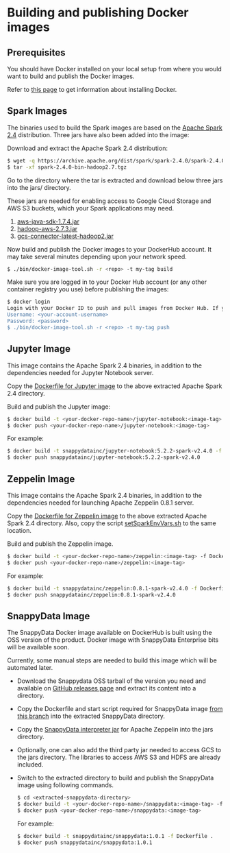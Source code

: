 
# Building and publishing Docker images

## Prerequisites

You should have Docker installed on your local setup from where you would want to build and publish the Docker images.

Refer to [this page](https://docs.docker.com/install) to get information about installing Docker.

## Spark Images

The binaries used to build the Spark images are based on the [Apache Spark 2.4](https://github.com/apache-spark-on-k8s/spark) distribution.
Three jars have also been added into the image:

Download and extract the Apache Spark 2.4 distribution:

```bash
$ wget -q https://archive.apache.org/dist/spark/spark-2.4.0/spark-2.4.0-bin-hadoop2.7.tgz
$ tar -xf spark-2.4.0-bin-hadoop2.7.tgz
```

Go to the directory where the tar is extracted and download below three jars into the jars/ directory.

These jars are needed for enabling access to Google Cloud Storage and AWS S3 buckets, which your Spark applications may need.

1. [aws-java-sdk-1.7.4.jar](http://central.maven.org/maven2/com/amazonaws/aws-java-sdk/1.7.4/aws-java-sdk-1.7.4.jar)
2. [hadoop-aws-2.7.3.jar](http://central.maven.org/maven2/org/apache/hadoop/hadoop-aws/2.7.3/hadoop-aws-2.7.3.jar)
3. [gcs-connector-latest-hadoop2.jar](https://storage.googleapis.com/hadoop-lib/gcs/gcs-connector-latest-hadoop2.jar)

Now build and publish the Docker images to your DockerHub account. It may take several minutes depending upon your network speed.

```bash
$ ./bin/docker-image-tool.sh -r <repo> -t my-tag build
```

Make sure you are logged in to your Docker Hub account (or any other container registry you use) before publishing the images:

```bash
$ docker login
Login with your Docker ID to push and pull images from Docker Hub. If you don't have a Docker ID, head over to https://hub.docker.com to create one.
Username: <your-account-username>
Password: <password>
$ ./bin/docker-image-tool.sh -r <repo> -t my-tag push
```

## Jupyter Image

This image contains the Apache Spark 2.4 binaries, in addition to the dependencies needed for Jupyter Notebook server.

Copy the [Dockerfile for Jupyter image](../dockerfiles/jupyter/Dockerfile) to the above extracted Apache Spark 2.4 directory.

Build and publish the Jupyter image:

```bash
$ docker build -t <your-docker-repo-name>/jupyter-notebook:<image-tag> -f Dockerfile .
$ docker push <your-docker-repo-name>/jupyter-notebook:<image-tag>
```

For example:
```bash
$ docker build -t snappydatainc/jupyter-notebook:5.2.2-spark-v2.4.0 -f Dockerfile .
$ docker push snappydatainc/jupyter-notebook:5.2.2-spark-v2.4.0
```

## Zeppelin Image

This image contains the Apache Spark 2.4 binaries, in addition to the dependencies needed for launching Apache Zeppelin 0.8.1 server.

Copy the [Dockerfile for Zeppelin image](../dockerfiles/zeppelin/Dockerfile) to the above extracted Apache Spark 2.4 directory.
Also, copy the script [setSparkEnvVars.sh](../dockerfiles/zeppelin/setSparkEnvVars.sh) to the same location.

Build and publish the Zeppelin image.

```bash
$ docker build -t <your-docker-repo-name>/zeppelin:<image-tag> -f Dockerfile .
$ docker push <your-docker-repo-name>/zeppelin:<image-tag>
```

For example:
```bash
$ docker build -t snappydatainc/zeppelin:0.8.1-spark-v2.4.0 -f Dockerfile .
$ docker push snappydatainc/zeppelin:0.8.1-spark-v2.4.0
```

## SnappyData Image

The SnappyData Docker image available on DockerHub is built using the OSS version of the product. Docker image with
SnappyData Enterprise bits will be available soon.

Currently, some manual steps are needed to build this image which will be automated later.

- Download the Snappydata OSS tarball of the version you need and available on
[GitHub releases page](https://github.com/snappydatainc/snappydata/releases) and extract its content into a directory.

- Copy the Dockerfile and start script required for SnappyData image
[from this branch](https://github.com/SnappyDataInc/snappy-cloud-tools/blob/SNAP-2280/docker) into the extracted
SnappyData directory.

- Copy the [SnappyData interpreter jar](https://github.com/SnappyDataInc/zeppelin-interpreter/releases) for
Apache Zeppelin into the jars directory.

- Optionally, one can also add the third party jar needed to access GCS to the jars directory. The libraries to access
AWS S3 and HDFS are already included.

- Switch to the extracted directory to build and publish the SnappyData image using following commands.

    ```bash
    $ cd <extracted-snappydata-directory>
    $ docker build -t <your-docker-repo-name>/snappydata:<image-tag> -f Dockerfile .
    $ docker push <your-docker-repo-name>/snappydata:<image-tag>
    ```

    For example:
    ```bash
    $ docker build -t snappydatainc/snappydata:1.0.1 -f Dockerfile .
    $ docker push snappydatainc/snappydata:1.0.1
    ```
